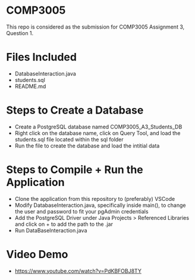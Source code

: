 # COMP3005
This repo is considered as the submission for COMP3005 Assignment 3, Question 1.

# Files Included
* DatabaseInteraction.java
* students.sql
* README.md

# Steps to Create a Database
- Create a PostgreSQL database named COMP3005_A3_Students_DB
- Right click on the database name, click on Query Tool, and load the students.sql file located within the sql folder
- Run the file to create the database and load the intitial data

# Steps to Compile + Run the Application
- Clone the application from this repository to (preferably) VSCode
- Modify DatabaseInteraction.java, specifically inside main(), to change the user and password to fit your pgAdmin credentials
- Add the PostgreSQL Driver under Java Projects > Referenced Libraries and click on + to add the path to the .jar
- Run DataBaseInteraction.java

# Video Demo
* https://www.youtube.com/watch?v=PdKBFOBJ8TY


